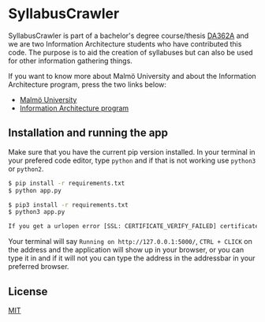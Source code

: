 # SyllabusCrawler

SyllabusCrawler is part of a bachelor's degree course/thesis [DA362A](https://utbildningsinfo.mau.se/kurs/da362a/kursplan/20221) and we are two Information Architecture students who have contributed this code. The purpose is to aid the creation of syllabuses but can also be used for other information gathering things.

If you want to know more about Malmö University and about the Information Architecture program, press the two links below:

- [Malmö University](https://mau.se/)
- [Information Architecture program](https://mau.se/sok-utbildning/program/tgiaa/)

## Installation and running the app

Make sure that you have the current pip version installed.
In your terminal in your prefered code editor, type ```python``` and if that is not working use ```python3``` or ```python2```.

```bash Windows:
$ pip install -r requirements.txt
$ python app.py 
```

```bash Mac:
$ pip3 install -r requirements.txt
$ python3 app.py 

If you get a urlopen error [SSL: CERTIFICATE_VERIFY_FAILED] certificate verify failed: unable to get local issuer certificate (_ssl.c:1108), run this command: $ bash /Applications/Python*/Install\ Certificates.command
```

Your terminal will say ```Running on http://127.0.0.1:5000/```, ```CTRL + CLICK``` on the address and the application will show up in your browser, or you can type it in and if it will not you can type the address in the addressbar in your preferred browser.

## License
[MIT](https://choosealicense.com/licenses/mit/)
